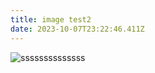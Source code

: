 ```yaml
---
title: image test2
date: 2023-10-07T23:22:46.411Z
---
```

![ssssssssssssss](images/uploads/aaaa444-copy.png "ddddddddddd")